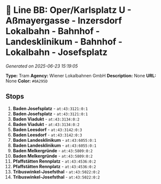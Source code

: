 # 🚊 Line BB: Oper/Karlsplatz U - Aßmayergasse - Inzersdorf Lokalbahn - Bahnhof - Landesklinikum - Bahnhof - Lokalbahn - Josefsplatz

*Generated on 2025-06-23 15:19:05*

**Type:** Tram
**Agency:** Wiener Lokalbahnen GmbH
**Description:** None
**URL:** None
**Color:** `#0A295D`

## Stops

1. **Baden Josefsplatz** - `at:43:3121:0:1`
2. **Baden Josefsplatz** - `at:43:3121:0:1`
3. **Baden Viadukt** - `at:43:3134:0:2`
4. **Baden Viadukt** - `at:43:3134:0:2`
5. **Baden Leesdorf** - `at:43:3142:0:3`
6. **Baden Leesdorf** - `at:43:3142:0:3`
7. **Baden Landesklinikum** - `at:43:6055:0:1`
8. **Baden Landesklinikum** - `at:43:6055:0:1`
9. **Baden Melkergründe** - `at:43:5809:0:2`
10. **Baden Melkergründe** - `at:43:5809:0:2`
11. **Pfaffstätten Rennplatz** - `at:43:4536:0:2`
12. **Pfaffstätten Rennplatz** - `at:43:4536:0:2`
13. **Tribuswinkel-Josefsthal** - `at:43:5022:0:2`
14. **Tribuswinkel-Josefsthal** - `at:43:5022:0:2`